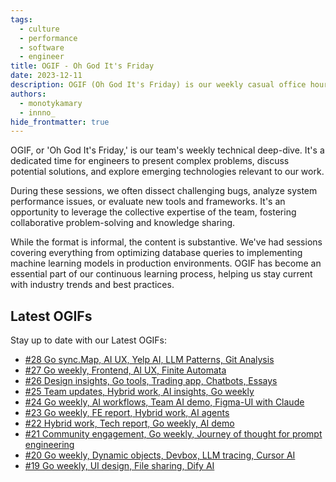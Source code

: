 ```yaml
---
tags:
  - culture
  - performance
  - software
  - engineer
title: OGIF - Oh God It's Friday
date: 2023-12-11
description: OGIF (Oh God It's Friday) is our weekly casual office hours meeting, where team members unwind, share updates, and connect in a relaxed environment at the end of each work week.
authors:
  - monotykamary
  - innno_
hide_frontmatter: true
---
```


OGIF, or 'Oh God It's Friday,' is our team's weekly technical deep-dive. It's a dedicated time for engineers to present complex problems, discuss potential solutions, and explore emerging technologies relevant to our work.

During these sessions, we often dissect challenging bugs, analyze system performance issues, or evaluate new tools and frameworks. It's an opportunity to leverage the collective expertise of the team, fostering collaborative problem-solving and knowledge sharing.

While the format is informal, the content is substantive. We've had sessions covering everything from optimizing database queries to implementing machine learning models in production environments. OGIF has become an essential part of our continuous learning process, helping us stay current with industry trends and best practices.

## Latest OGIFs

Stay up to date with our Latest OGIFs:

- [#28 Go sync.Map, AI UX, Yelp AI, LLM Patterns, Git Analysis](/updates/ogif/28-20241018)
- [#27 Go weekly, Frontend, AI UX, Finite Automata](/updates/ogif/27-20241011)
- [#26 Design insights, Go tools, Trading app, Chatbots, Essays](/updates/ogif/26-20241004)
- [#25 Team updates, Hybrid work, AI insights, Go weekly](/updates/ogif/25-20240927)
- [#24 Go weekly, AI workflows, Team AI demo, Figma-UI with Claude](/updates/ogif/24-20240920)
- [#23 Go weekly, FE report, Hybrid work, AI agents](/updates/ogif/23-20240913)
- [#22 Hybrid work, Tech report, Go weekly, AI demo](/updates/ogif/22-20240906)
- [#21 Community engagement, Go weekly, Journey of thought for prompt engineering](/updates/ogif/21-20240830)
- [#20 Go weekly, Dynamic objects, Devbox, LLM tracing, Cursor AI](/updates/ogif/20-20240823)
- [#19 Go weekly, UI design, File sharing, Dify AI](/updates/ogif/19-20240821)
